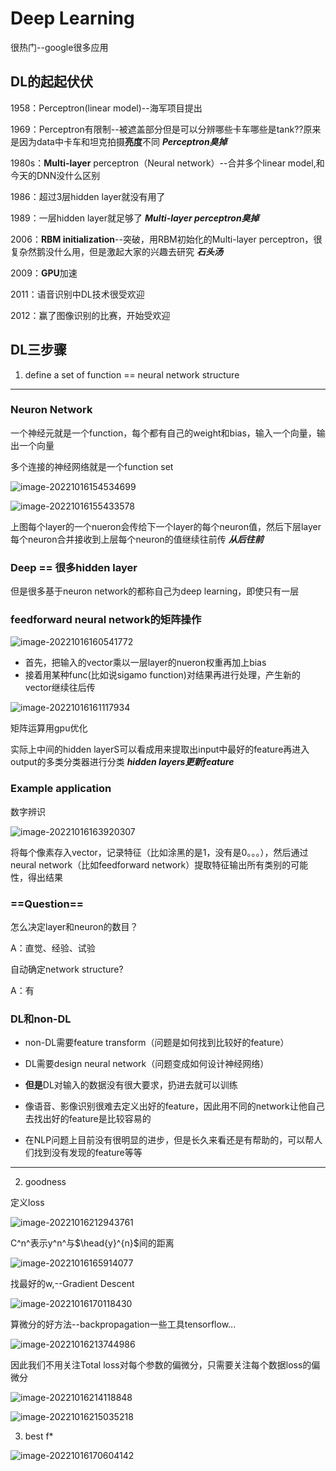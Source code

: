# Deep Learning

很热门--google很多应用

## DL的起起伏伏

1958：Perceptron(linear model)--海军项目提出

1969：Perceptron有限制--被遮盖部分但是可以分辨哪些卡车哪些是tank??原来是因为data中卡车和坦克拍摄**亮度**不同  ***Perceptron臭掉***

1980s：**Multi-layer** perceptron（Neural network）--合并多个linear model,和今天的DNN没什么区别

1986：超过3层hidden layer就没有用了

1989：一层hidden layer就足够了  ***Multi-layer perceptron臭掉***

2006：**RBM initialization**--突破，用RBM初始化的Multi-layer perceptron，很复杂然鹅没什么用，但是激起大家的兴趣去研究  ***石头汤***

2009：**GPU**加速

2011：语音识别中DL技术很受欢迎

2012：赢了图像识别的比赛，开始受欢迎

## DL三步骤

1. define a set of function == neural network structure

----

### **Neuron Network**

一个神经元就是一个function，每个都有自己的weight和bias，输入一个向量，输出一个向量

多个连接的神经网络就是一个function set

![image-20221016154534699](.\images\image-20221016154534699.png)

![image-20221016155433578](.\images\image-20221016155433578.png)

上图每个layer的一个nueron会传给下一个layer的每个neuron值，然后下层layer每个neuron合并接收到上层每个neuron的值继续往前传  ***从后往前***

### **Deep == 很多hidden layer**

但是很多基于neuron network的都称自己为deep learning，即使只有一层

### feedforward neural network的矩阵操作

![image-20221016160541772](.\images\image-20221016160541772.png)

+ 首先，把输入的vector乘以一层layer的nueron权重再加上bias
+ 接着用某种func(比如说sigamo function)对结果再进行处理，产生新的vector继续往后传

![image-20221016161117934](.\images\image-20221016161117934.png)

矩阵运算用gpu优化

实际上中间的hidden layerS可以看成用来提取出input中最好的feature再进入output的多类分类器进行分类  ***hidden layers更新feature***

### Example application

数字辨识

![image-20221016163920307](.\images\image-20221016163920307.png)

将每个像素存入vector，记录特征（比如涂黑的是1，没有是0。。。），然后通过neural network（比如feedforward network）提取特征输出所有类别的可能性，得出结果

### ==Question==

怎么决定layer和neuron的数目？

A：直觉、经验、试验

自动确定network structure?

A：有

### DL和non-DL

+ non-DL需要feature transform（问题是如何找到比较好的feature）

+ DL需要design neural network（问题变成如何设计神经网络）

+ **但是**DL对输入的数据没有很大要求，扔进去就可以训练

+ 像语音、影像识别很难去定义出好的feature，因此用不同的network让他自己去找出好的feature是比较容易的

+ 在NLP问题上目前没有很明显的进步，但是长久来看还是有帮助的，可以帮人们找到没有发现的feature等等

----



2. goodness

定义loss

![image-20221016212943761](.\images\image-20221016212943761.png)

C^n^表示y^n^与$\head{y}^{n}$间的距离

![image-20221016165914077](.\images\image-20221016165914077.png)

找最好的w,--Gradient Descent

![image-20221016170118430](.\images\image-20221016170118430.png)

算微分的好方法--backpropagation一些工具tensorflow...

![image-20221016213744986](.\images\image-20221016213744986.png)

因此我们不用关注Total loss对每个参数的偏微分，只需要关注每个数据loss的偏微分

![image-20221016214118848](.\images\image-20221016214118848.png)

![image-20221016215035218](.\images\image-20221016215035218.png)

3. best f*

![image-20221016170604142](.\images\image-20221016170604142.png)